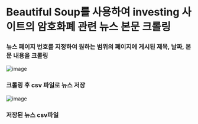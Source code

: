 # Beautiful Soup를 사용하여 investing 사이트의 암호화폐 관련 뉴스 본문 크롤링

### 뉴스 페이지 번호를 지정하여 원하는 범위의 페이지에 게시된 제목, 날짜, 본문 내용을 크롤링
![image](https://github.com/chlwlgus97/Investing_Web_Crawling/assets/130372088/f39eb7dd-94fa-478e-80f1-834c3030b41c)

### 크롤링 후 csv 파일로 뉴스 저장
![image](https://github.com/chlwlgus97/Investing_Web_Crawling/assets/130372088/b79520b8-004c-481c-a84a-18c9677c17ed)

### 저장된 뉴스 csv파일
